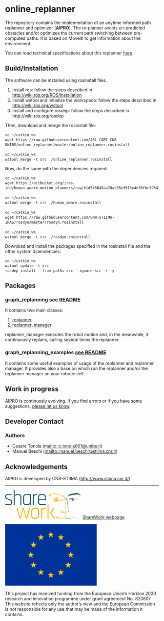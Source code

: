 # online_replanner

The repository contains the implementation of an anytime informed path replanner and optimizer (**AIPRO**). The re-planner avoids un-predicted obstacles and/or optimizes the current path switching between pre-computed paths. It is based on Moveit! to get information about the environment.

You can read technical specifications about this replanner [here](https://arxiv.org/abs/2103.13245).

## Build/Installation
The software can be installed using rosinstall files.

1. Install ros: follow the steps described in http://wiki.ros.org/ROS/Installation
2. Install wstool and initialize the workspace: follow the steps described in http://wiki.ros.org/wstool
3. Install and configure rosdep: follow the steps described in http://wiki.ros.org/rosdep

Then, download and merge the rosinstall file:
```
cd ~/catkin_ws
wget https://raw.githubusercontent.com/JRL-CARI-CNR-UNIBS/online_replanner/master/online_replanner.rosinstall

cd ~/catkin_ws
wstool merge -t src ./online_replanner.rosinstall
```
Now, do the same with the dependencies required:
```
cd ~/catkin_ws
wget https://bitbucket.org/iras-ind/human_aware_motion_planners/raw/b1d545049aa78ab35e3918e4d30fbc395416ad40/human_aware.rosinstall

cd ~/catkin_ws
wstool merge -t src ./human_aware.rosinstall

cd ~/catkin_ws
wget https://raw.githubusercontent.com/CNR-STIIMA-IRAS/rosdyn/master/rosdyn.rosinstall

cd ~/catkin_ws
wstool merge -t src ./rosdyn.rosinstall
```
Download and install the packages specified in the rosinstall file and the other system dipendencies:
```
cd ~/catkin_ws
wstool update -t src
rosdep install --from-paths src --ignore-src -r -y
```
## Packages
### **graph_replanning [see README](https://github.com/JRL-CARI-CNR-UNIBS/online_replanner/blob/master/graph_replanning/README.md)**
It contains two main classes:
 1. [replanner](https://github.com/JRL-CARI-CNR-UNIBS/online_replanner/blob/master/graph_replanning/include/graph_replanning/replanner.h)
 2. [replanner_manager](https://github.com/JRL-CARI-CNR-UNIBS/online_replanner/blob/master/graph_replanning/include/graph_replanning/replanner_manager.h)

 replanner_manager executes the robot motion and, in the meanwhile, it continuously replans, calling several times the replanner.

### **graph_replanning_examples [see README](https://github.com/JRL-CARI-CNR-UNIBS/online_replanner/blob/master/graph_replanning_examples/README.md)**
It contains some useful examples of usage of the replanner and replanner manager. It provides also a base on which run the replanner and/or the replanner manager on your robotic cell.

## Work in progress
AIPRO is continuosly evolving. If you find errors or if you have some suggestions, [please let us know](https://github.com/JRL-CARI-CNR-UNIBS/online_replanner/issues).

## Developer Contact
### **Authors**
- Cesare Tonola (<mailto::c.tonola001@unibs.it>)
- Manuel Beschi (<mailto::manuel.beschi@stiima.cnr.it>)

## Acknowledgements
AIPRO is developed by CNR-STIIMA (http://www.stiima.cnr.it/)

***

![EC-H2020](Documentation/Sharework.png) [ShareWork webpage](https://sharework-project.eu/)

![EC-H2020](Documentation/flag_yellow.jpg)

This project has received funding from the European Union’s Horizon 2020 research and innovation programme under grant agreement No. 820807.
This website reflects only the author’s view and the European Commission is not responsible for any use that may be made of the information it contains.
